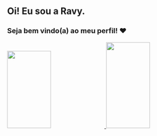 ## Oi! Eu sou a Ravy. 
### Seja bem vindo(a) ao meu perfil! ❤️

<div width="75%">
  <a href="https://github.com/RavyBomfim">
  <img height="180em" width="45%" src="https://github-readme-stats.vercel.app/api?username=RavyBomfim&show_icons=true&theme=dracula&include_all_commits=true&count_private=true"/>
  <img height="200em" width="45%" src="https://github-readme-stats.vercel.app/api/top-langs/?username=RavyBomfim&layout=compact&langs_count=16&theme=dracula"/>
</div>
